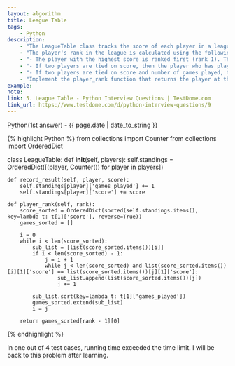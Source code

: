 ```yaml
---
layout: algorithm
title: League Table
tags: 
    - Python
description: 
    - "The LeagueTable class tracks the score of each player in a league. After each game, the player records their score with the record_result function." 
    - "The player's rank in the league is calculated using the following logic:"
    - "- The player with the highest score is ranked first (rank 1). The player with the lowest score is ranked last."
    - "- If two players are tied on score, then the player who has played the fewest games is ranked higher."
    - "- If two players are tied on score and number of games played, then the player who was first in the list of players is ranked higher."
    - "Implement the player_rank function that returns the player at the given rank."
example:
note:
link: 5. League Table - Python Interview Questions | TestDome.com
link_url: https://www.testdome.com/d/python-interview-questions/9
---
```


<div>Python(1st answer)<span class="write-date"> - {{ page.date | date_to_string }}</span></div>

{% highlight Python %}
from collections import Counter
from collections import OrderedDict


class LeagueTable:
    def __init__(self, players):
        self.standings = OrderedDict([(player, Counter()) for player in players])

    def record_result(self, player, score):
        self.standings[player]['games_played'] += 1
        self.standings[player]['score'] += score

    def player_rank(self, rank):
        score_sorted = OrderedDict(sorted(self.standings.items(), key=lambda t: t[1]['score'], reverse=True))
        games_sorted = []

        i = 0
        while i < len(score_sorted):
            sub_list = [list(score_sorted.items())[i]]
            if i < len(score_sorted) - 1:
                j = i + 1
                while j < len(score_sorted) and list(score_sorted.items())[i][1]['score'] == list(score_sorted.items())[j][1]['score']:
                    sub_list.append(list(score_sorted.items())[j])
                    j += 1

            sub_list.sort(key=lambda t: t[1]['games_played'])
            games_sorted.extend(sub_list)
            i = j

        return games_sorted[rank - 1][0]      
{% endhighlight %}

In one out of 4 test cases, running time exceeded the time limit. I will be back to this problem after learning.